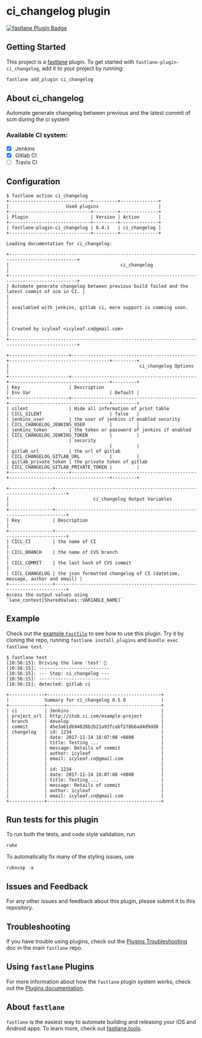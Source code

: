 # ci_changelog plugin

[![fastlane Plugin Badge](https://rawcdn.githack.com/fastlane/fastlane/master/fastlane/assets/plugin-badge.svg)](https://rubygems.org/gems/fastlane-plugin-ci_changelog)

## Getting Started

This project is a [fastlane](https://github.com/fastlane/fastlane) plugin. To get started with `fastlane-plugin-ci_changelog`, add it to your project by running:

```bash
fastlane add_plugin ci_changelog
```

## About ci_changelog

Automate generate changelog between previous and the latest commit of scm during the ci system

### Available CI system:

- [x] Jenkins
- [x] Gitlab CI
- [ ] Travis CI

## Configuration

```
$ fastlane action ci_changelog
+------------------------------+---------+--------------+
|                     Used plugins                      |
+------------------------------+---------+--------------+
| Plugin                       | Version | Action       |
+------------------------------+---------+--------------+
| fastlane-plugin-ci_changelog | 0.4.1   | ci_changelog |
+------------------------------+---------+--------------+

Loading documentation for ci_changelog:

+-----------------------------------------------------------------------------------------------+
|                                         ci_changelog                                          |
+-----------------------------------------------------------------------------------------------+
| Automate generate changelog between previous build failed and the latest commit of scm in CI. |
|                                                                                               |
| availabled with jenkins, gitlab ci, more support is comming soon.                             |
|                                                                                               |
| Created by icyleaf <icyleaf.cn@gmail.com>                                                     |
+-----------------------------------------------------------------------------------------------+

+----------------------+----------------------------------------------+-------------------------------------+---------+
|                                                ci_changelog Options                                                 |
+----------------------+----------------------------------------------+-------------------------------------+---------+
| Key                  | Description                                  | Env Var                             | Default |
+----------------------+----------------------------------------------+-------------------------------------+---------+
| silent               | Hide all information of print table          | CICL_SILENT                         | false   |
| jenkins_user         | the user of jenkins if enabled security      | CICL_CHANGELOG_JENKINS_USER         |         |
| jenkins_token        | the token or password of jenkins if enabled  | CICL_CHANGELOG_JENKINS_TOKEN        |         |
|                      | security                                     |                                     |         |
| gitlab_url           | the url of gitlab                            | CICL_CHANGELOG_GITLAB_URL           |         |
| gitlab_private_token | the private token of gitlab                  | CICL_CHANGELOG_GITLAB_PRIVATE_TOKEN |         |
+----------------------+----------------------------------------------+-------------------------------------+---------+

+----------------+--------------------------------------------------------------------------+
|                               ci_changelog Output Variables                               |
+----------------+--------------------------------------------------------------------------+
| Key            | Description                                                              |
+----------------+--------------------------------------------------------------------------+
| CICL_CI        | the name of CI                                                           |
| CICL_BRANCH    | the name of CVS branch                                                   |
| CICL_COMMIT    | the last hash of CVS commit                                              |
| CICL_CHANGELOG | the json formatted changelog of CI (datetime, message, author and email) |
+----------------+--------------------------------------------------------------------------+
Access the output values using `lane_context[SharedValues::VARIABLE_NAME]`

```

## Example

Check out the [example `Fastfile`](fastlane/Fastfile) to see how to use this plugin. Try it by cloning the repo, running `fastlane install_plugins` and `bundle exec fastlane test`.

```
$ fastlane test
[10:56:15]: Driving the lane 'test' 🚀
[10:56:15]: --------------------------
[10:56:15]: --- Step: ci_changelog ---
[10:56:15]: --------------------------
[10:56:15]: detected: gitlab ci

+-------------+------------------------------------------+
|             Summary for ci_changelog 0.5.0             |
+-------------+------------------------------------------+
| ci          | Jenkins                                  |
| project_url | http://stub.ci.com/example-project       |
| branch      | develop                                  |
| commit      | 45e3a61db94828b2b21a93fcabf278b6ad4d9dd8 |
| changelog   | id: 1234                                 |
|             | date: 2017-11-14 16:07:08 +0800          |
|             | title: Testing ...                       |
|             | message: Details of commit               |
|             | author: icyleaf                          |
|             | email: icyleaf.cn@gmail.com              |
|             |                                          |
|             | id: 1234                                 |
|             | date: 2017-11-14 16:07:08 +0800          |
|             | title: Testing ...                       |
|             | message: Details of commit               |
|             | author: icyleaf                          |
|             | email: icyleaf.cn@gmail.com              |
+-------------+------------------------------------------+
```

## Run tests for this plugin

To run both the tests, and code style validation, run

```
rake
```

To automatically fix many of the styling issues, use
```
rubocop -a
```

## Issues and Feedback

For any other issues and feedback about this plugin, please submit it to this repository.

## Troubleshooting

If you have trouble using plugins, check out the [Plugins Troubleshooting](https://github.com/fastlane/fastlane/blob/master/fastlane/docs/PluginsTroubleshooting.md) doc in the main `fastlane` repo.

## Using `fastlane` Plugins

For more information about how the `fastlane` plugin system works, check out the [Plugins documentation](https://github.com/fastlane/fastlane/blob/master/fastlane/docs/Plugins.md).

## About `fastlane`

`fastlane` is the easiest way to automate building and releasing your iOS and Android apps. To learn more, check out [fastlane.tools](https://fastlane.tools).
